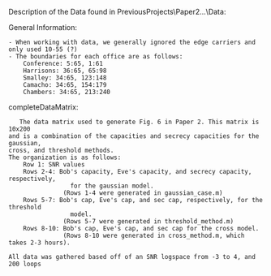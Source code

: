 Description of the Data found in PreviousProjects\Paper2...\Data:

General Information:

    - When working with data, we generally ignored the edge carriers and only used 10-55 (?)
    - The boundaries for each office are as follows:
        Conference: 5:65, 1:61
        Harrisons: 36:65, 65:98
        Smalley: 34:65, 123:148
        Camacho: 34:65, 154:179
        Chambers: 34:65, 213:240

completeDataMatrix: 

       The data matrix used to generate Fig. 6 in Paper 2. This matrix is 10x200 
    and is a combination of the capacities and secrecy capacities for the gaussian,
    cross, and threshold methods. 
    The organization is as follows:
        Row 1: SNR values 
        Rows 2-4: Bob's capacity, Eve's capacity, and secrecy capacity, respectively,
                     for the gaussian model.
                   (Rows 1-4 were generated in gaussian_case.m)
        Rows 5-7: Bob's cap, Eve's cap, and sec cap, respectively, for the threshold 
                     model.
                   (Rows 5-7 were generated in threshold_method.m)
        Rows 8-10: Bob's cap, Eve's cap, and sec cap for the cross model.
                   (Rows 8-10 were generated in cross_method.m, which takes 2-3 hours).

    All data was gathered based off of an SNR logspace from -3 to 4, and 200 loops


